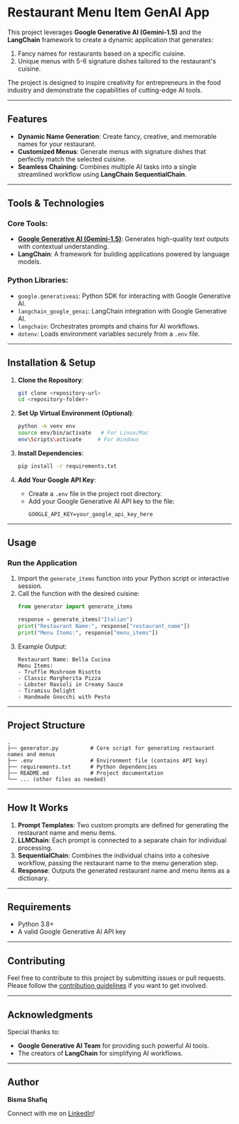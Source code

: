 # Restaurant Menu Item GenAI App


This project leverages **Google Generative AI (Gemini-1.5)** and the **LangChain** framework to create a dynamic application that generates:

1. Fancy names for restaurants based on a specific cuisine.
2. Unique menus with 5-6 signature dishes tailored to the restaurant's cuisine.

The project is designed to inspire creativity for entrepreneurs in the food industry and demonstrate the capabilities of cutting-edge AI tools.

---

## Features
- **Dynamic Name Generation**: Create fancy, creative, and memorable names for your restaurant.
- **Customized Menus**: Generate menus with signature dishes that perfectly match the selected cuisine.
- **Seamless Chaining**: Combines multiple AI tasks into a single streamlined workflow using **LangChain SequentialChain**.

---

## Tools & Technologies

### Core Tools:
- **[Google Generative AI (Gemini-1.5)](https://developers.generativeai.google/)**: Generates high-quality text outputs with contextual understanding.
- **LangChain**: A framework for building applications powered by language models.

### Python Libraries:
- `google.generativeai`: Python SDK for interacting with Google Generative AI.
- `langchain_google_genai`: LangChain integration with Google Generative AI.
- `langchain`: Orchestrates prompts and chains for AI workflows.
- `dotenv`: Loads environment variables securely from a `.env` file.

---

## Installation & Setup

1. **Clone the Repository**:
   ```bash
   git clone <repository-url>
   cd <repository-folder>
   ```

2. **Set Up Virtual Environment (Optional)**:
   ```bash
   python -m venv env
   source env/bin/activate   # For Linux/Mac
   env\Scripts\activate     # For Windows
   ```

3. **Install Dependencies**:
   ```bash
   pip install -r requirements.txt
   ```

4. **Add Your Google API Key**:
   - Create a `.env` file in the project root directory.
   - Add your Google Generative AI API key to the file:
     ```env
     GOOGLE_API_KEY=your_google_api_key_here
     ```

---

## Usage

### Run the Application

1. Import the `generate_items` function into your Python script or interactive session.
2. Call the function with the desired cuisine:
   ```python
   from generator import generate_items

   response = generate_items("Italian")
   print("Restaurant Name:", response["restaurant_name"])
   print("Menu Items:", response["menu_items"])
   ```
3. Example Output:
   ```plaintext
   Restaurant Name: Bella Cucina
   Menu Items:
   - Truffle Mushroom Risotto
   - Classic Margherita Pizza
   - Lobster Ravioli in Creamy Sauce
   - Tiramisu Delight
   - Handmade Gnocchi with Pesto
   ```

---

## Project Structure
```
.
├── generator.py          # Core script for generating restaurant names and menus
├── .env                  # Environment file (contains API key)
├── requirements.txt      # Python dependencies
├── README.md             # Project documentation
└── ... (other files as needed)
```

---

## How It Works

1. **Prompt Templates**: Two custom prompts are defined for generating the restaurant name and menu items.
2. **LLMChain**: Each prompt is connected to a separate chain for individual processing.
3. **SequentialChain**: Combines the individual chains into a cohesive workflow, passing the restaurant name to the menu generation step.
4. **Response**: Outputs the generated restaurant name and menu items as a dictionary.

---

## Requirements
- Python 3.8+
- A valid Google Generative AI API key

---

## Contributing
Feel free to contribute to this project by submitting issues or pull requests. Please follow the [contribution guidelines](CONTRIBUTING.md) if you want to get involved.


---

## Acknowledgments
Special thanks to:
- **Google Generative AI Team** for providing such powerful AI tools.
- The creators of **LangChain** for simplifying AI workflows.

---

## Author
**Bisma Shafiq**

Connect with me on [LinkedIn](https://www.linkedin.com/in/bisma-shafiq-3a3b31242/)!
